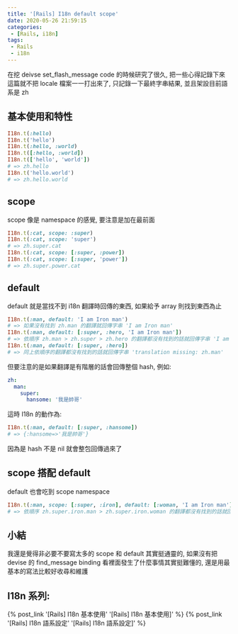 ```yaml
---
title: '[Rails] I18n default scope'
date: 2020-05-26 21:59:15
categories:
 - [Rails, i18n]
tags:
 - Rails
 - i18n
---
```


在挖 deivse set_flash_message code 的時候研究了很久, 把一些心得記錄下來
這篇就不把 locale 檔案一一打出來了, 只記錄一下最終字串結果, 並且架設目前語系是 zh

## 基本使用和特性

```ruby
I18n.t(:hello)
I18n.t('hello')
I18n.t(:hello, :world)
I18n.t([:hello, :world])
I18n.t(['hello', 'world'])
# => zh.hello
I18n.t('hello.world')
# => zh.hello.world
```

## scope

scope 像是 namespace 的感覺, 要注意是加在最前面
```ruby
I18n.t(:cat, scope: :super)
I18n.t(:cat, scope: 'super')
# => zh.super.cat
I18n.t(:cat, scope: [:super, :power])
I18n.t(:cat, scope: [:super, 'power'])
# => zh.super.power.cat
```

## default

default 就是當找不到 i18n 翻譯時回傳的東西, 如果給予 array 則找到東西為止
```ruby
I18n.t(:man, default: 'I am Iron man')
# => 如果沒有找到 zh.man 的翻譯就回傳字串 'I am Iron man'
I18n.t(:man, default: [:super, :hero, 'I am Iron man'])
# => 依順序 zh.man > zh.super > zh.hero 的翻譯都沒有找到的話就回傳字串 'I am Iron man'
I18n.t(:man, default: [:super, :hero])
# => 同上依順序的翻譯都沒有找到的話就回傳字串 'translation missing: zh.man'
```

但要注意的是如果翻譯是有階層的話會回傳整個 hash, 例如:
```yaml
zh:
  man:
    super:
      hansome: '我是帥哥'
```

這時 I18n 的動作為:
```ruby
I18n.t(:man, default: [:super, :hansome])
# => {:hansome=>'我是帥哥'}
```
因為是 hash 不是 nil 就會整包回傳過來了

## scope 搭配 default

default 也會吃到 scope namespace
```ruby
I18n.t(:man, scope: [:super, :iron], default: [:woman, 'I am Iron man'])
# => 依順序 zh.super.iron.man > zh.super.iron.woman 的翻譯都沒有找到的話就回傳字串 'I am Iron man'
```

## 小結

我還是覺得非必要不要寫太多的 scope 和 default 其實挺通靈的, 如果沒有把 devise 的 find_message binding 看裡面發生了什麼事情其實挺難懂的, 還是用最基本的寫法比較好收尋和維護

## I18n 系列:
{% post_link '[Rails] I18n 基本使用' '[Rails] I18n 基本使用]' %}
{% post_link '[Rails] I18n 語系設定' '[Rails] I18n 語系設定]' %}
